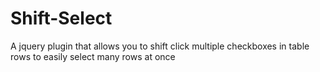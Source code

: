 # Shift-Select
A jquery plugin that allows you to shift click multiple checkboxes in table rows to easily select many rows at once
